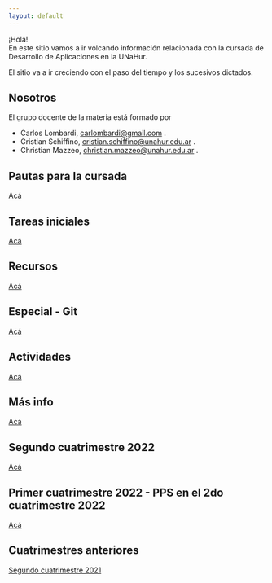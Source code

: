 ```yaml
---
layout: default
---
```


¡Hola!  
En este sitio vamos a ir volcando información relacionada con la cursada de Desarrollo de Aplicaciones en la UNaHur.

El sitio va a ir creciendo con el paso del tiempo y los sucesivos dictados.


## Nosotros
El grupo docente de la materia está formado por
- Carlos Lombardi, carlombardi@gmail.com .
- Cristian Schiffino, cristian.schiffino@unahur.edu.ar .
- Christian Mazzeo, christian.mazzeo@unahur.edu.ar .


## Pautas para la cursada
[Acá](./pautas-para-la-cursada)

## Tareas iniciales
[Acá](./tareas-iniciales)

## Recursos
[Acá](./recursos/recursos-index)

## Especial - Git
[Acá](./git/git-index)

## Actividades
[Acá](./actividades)

## Más info
[Acá](./mas-info)

## Segundo cuatrimestre 2022
[Acá](./cuatrimestres/2022s2)

## Primer cuatrimestre 2022 - PPS en el 2do cuatrimestre 2022
[Acá](./cuatrimestres/2022s1)

## Cuatrimestres anteriores
[Segundo cuatrimestre 2021](./cuatrimestres/2021s2)
